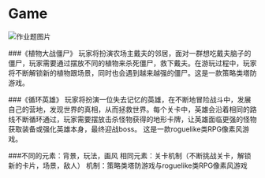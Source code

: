 # Game

![作业题图片](https://img-blog.csdnimg.cn/e4cac83af05e47f2b31103b86f4e5453.png "练习2.1")

###《植物大战僵尸》
  玩家将扮演农场主戴夫的邻居，面对一群想吃戴夫脑子的僵尸，玩家需要通过摆放不同的植物来杀死僵尸，救下戴夫。在游玩过程中，玩家将不断解锁新的植物跟场景，同时也会遇到越来越强的僵尸。这是一款策略类塔防游戏。

###《循环英雄》
  玩家将扮演一位失去记忆的英雄，在不断地冒险战斗中，发展自己的营地，发现世界的真相，从而拯救世界。每个关卡中，英雄会沿着相同的路线不断循环通过，玩家需要摆放击杀怪物获得的地形卡牌，让英雄面临更强的怪物获取装备或强化英雄本身，最终迎战boss。
  这是一款roguelike类RPG像素风游戏。

###不同的元素：背景，玩法，画风
 相同元素：关卡机制（不断挑战关卡，解锁新的卡片，场景，敌人）
 机制：策略类塔防游戏与roguelike类RPG像素风游戏
